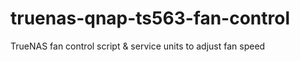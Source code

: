 # truenas-qnap-ts563-fan-control
TrueNAS fan control script &amp; service units to adjust fan speed
